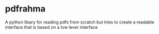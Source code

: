 # pdfrahma
A python libary for reading pdfs from scratch but tries to create a readable interface that is based on a low lever interface
